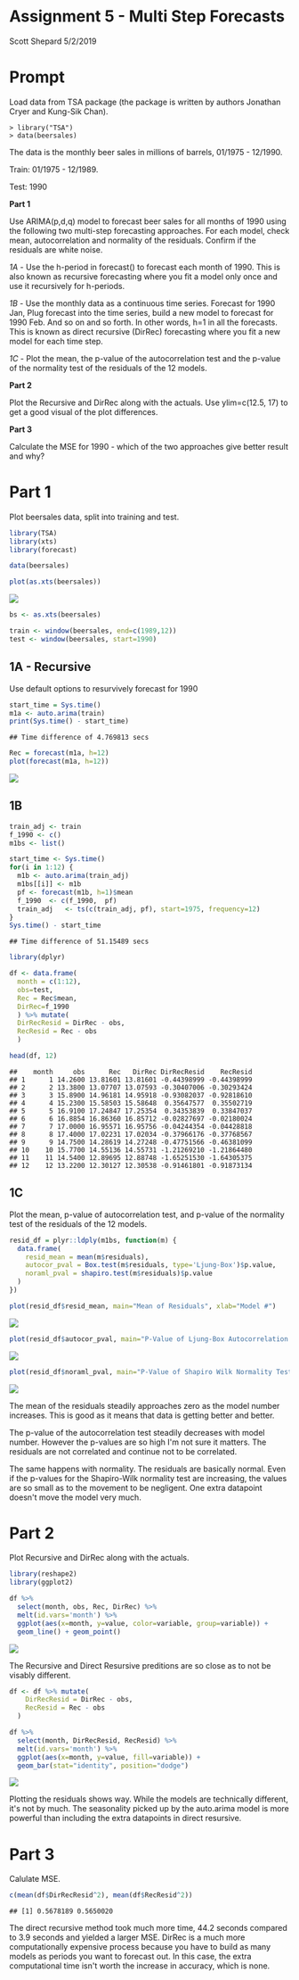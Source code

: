 Assignment 5 - Multi Step Forecasts
================
Scott Shepard
5/2/2019

Prompt
======

Load data from TSA package (the package is written by authors Jonathan Cryer and Kung-Sik Chan).

    > library("TSA")
    > data(beersales)

The data is the monthly beer sales in millions of barrels, 01/1975 - 12/1990.

Train: 01/1975 - 12/1989.

Test: 1990

**Part 1**

Use ARIMA(p,d,q) model to forecast beer sales for all months of 1990 using the following two multi-step forecasting approaches. For each model, check mean, autocorrelation and normality of the residuals. Confirm if the residuals are white noise.

*1A* - Use the h-period in forecast() to forecast each month of 1990. This is also known as recursive forecasting where you fit a model only once and use it recursively for h-periods.

*1B* - Use the monthly data as a continuous time series. Forecast for 1990 Jan, Plug forecast into the time series, build a new model to forecast for 1990 Feb. And so on and so forth. In other words, h=1 in all the forecasts. This is known as direct recursive (DirRec) forecasting where you fit a new model for each time step.

*1C* - Plot the mean, the p-value of the autocorrelation test and the p-value of the normality test of the residuals of the 12 models.

**Part 2**

Plot the Recursive and DirRec along with the actuals. Use ylim=c(12.5, 17) to get a good visual of the plot differences.

**Part 3**

Calculate the MSE for 1990 - which of the two approaches give better result and why?

Part 1
======

Plot beersales data, split into training and test.

``` r
library(TSA)
library(xts)
library(forecast)

data(beersales)

plot(as.xts(beersales))
```

![](Assignment5_files/figure-markdown_github/unnamed-chunk-1-1.png)

``` r
bs <- as.xts(beersales)

train <- window(beersales, end=c(1989,12))
test <- window(beersales, start=1990)
```

1A - Recursive
--------------

Use default options to resurvively forecast for 1990

``` r
start_time = Sys.time()
m1a <- auto.arima(train)
print(Sys.time() - start_time)
```

    ## Time difference of 4.769813 secs

``` r
Rec = forecast(m1a, h=12)
plot(forecast(m1a, h=12))
```

![](Assignment5_files/figure-markdown_github/unnamed-chunk-3-1.png)

1B
--

``` r
train_adj <- train
f_1990 <- c()
m1bs <- list()

start_time <- Sys.time()
for(i in 1:12) {
  m1b <- auto.arima(train_adj)
  m1bs[[i]] <- m1b
  pf <- forecast(m1b, h=1)$mean
  f_1990  <- c(f_1990,  pf)
  train_adj   <- ts(c(train_adj, pf), start=1975, frequency=12)
}
Sys.time() - start_time
```

    ## Time difference of 51.15489 secs

``` r
library(dplyr)

df <- data.frame(
  month = c(1:12), 
  obs=test, 
  Rec = Rec$mean,
  DirRec=f_1990
  ) %>% mutate(
  DirRecResid = DirRec - obs,
  RecResid = Rec - obs
  )

head(df, 12)
```

    ##    month     obs      Rec   DirRec DirRecResid    RecResid
    ## 1      1 14.2600 13.81601 13.81601 -0.44398999 -0.44398999
    ## 2      2 13.3800 13.07707 13.07593 -0.30407006 -0.30293424
    ## 3      3 15.8900 14.96181 14.95918 -0.93082037 -0.92818610
    ## 4      4 15.2300 15.58503 15.58648  0.35647577  0.35502719
    ## 5      5 16.9100 17.24847 17.25354  0.34353839  0.33847037
    ## 6      6 16.8854 16.86360 16.85712 -0.02827697 -0.02180024
    ## 7      7 17.0000 16.95571 16.95756 -0.04244354 -0.04428818
    ## 8      8 17.4000 17.02231 17.02034 -0.37966176 -0.37768567
    ## 9      9 14.7500 14.28619 14.27248 -0.47751566 -0.46381099
    ## 10    10 15.7700 14.55136 14.55731 -1.21269210 -1.21864480
    ## 11    11 14.5400 12.89695 12.88748 -1.65251530 -1.64305375
    ## 12    12 13.2200 12.30127 12.30538 -0.91461801 -0.91873134

1C
--

Plot the mean, p-value of autocorrelation test, and p-value of the normality test of the residuals of the 12 models.

``` r
resid_df = plyr::ldply(m1bs, function(m) {
  data.frame(
    resid_mean = mean(m$residuals), 
    autocor_pval = Box.test(m$residuals, type='Ljung-Box')$p.value,
    noraml_pval = shapiro.test(m$residuals)$p.value
  )
})

plot(resid_df$resid_mean, main="Mean of Residuals", xlab="Model #")
```

![](Assignment5_files/figure-markdown_github/unnamed-chunk-6-1.png)

``` r
plot(resid_df$autocor_pval, main="P-Value of Ljung-Box Autocorrelation Test of Residuals", xlab="Model #")
```

![](Assignment5_files/figure-markdown_github/unnamed-chunk-6-2.png)

``` r
plot(resid_df$noraml_pval, main="P-Value of Shapiro Wilk Normality Test of Residuals", xlab="Model #")
```

![](Assignment5_files/figure-markdown_github/unnamed-chunk-6-3.png)

The mean of the residuals steadily approaches zero as the model number increases. This is good as it means that data is getting better and better.

The p-value of the autocorrelation test steadily decreases with model number. However the p-values are so high I'm not sure it matters. The residuals are not correlated and continue not to be correlated.

The same happens with normality. The residuals are basically normal. Even if the p-values for the Shapiro-Wilk normality test are increasing, the values are so small as to the movement to be negligent. One extra datapoint doesn't move the model very much.

Part 2
======

Plot Recursive and DirRec along with the actuals.

``` r
library(reshape2)
library(ggplot2)

df %>% 
  select(month, obs, Rec, DirRec) %>% 
  melt(id.vars='month') %>% 
  ggplot(aes(x=month, y=value, color=variable, group=variable)) + 
  geom_line() + geom_point()
```

![](Assignment5_files/figure-markdown_github/unnamed-chunk-7-1.png)

The Recursive and Direct Resursive preditions are so close as to not be visably different.

``` r
df <- df %>% mutate(
    DirRecResid = DirRec - obs,
    RecResid = Rec - obs
  )

df %>% 
  select(month, DirRecResid, RecResid) %>%
  melt(id.vars='month') %>%
  ggplot(aes(x=month, y=value, fill=variable)) +
  geom_bar(stat="identity", position="dodge")
```

![](Assignment5_files/figure-markdown_github/unnamed-chunk-8-1.png)

Plotting the residuals shows way. While the models are technically different, it's not by much. The seasonality picked up by the auto.arima model is more powerful than including the extra datapoints in direct resursive.

Part 3
======

Calulate MSE.

``` r
c(mean(df$DirRecResid^2), mean(df$RecResid^2))
```

    ## [1] 0.5678189 0.5650020

The direct recursive method took much more time, 44.2 seconds compared to 3.9 seconds and yielded a larger MSE. DirRec is a much more computationally expensive process because you have to build as many models as periods you want to forecast out. In this case, the extra computational time isn't worth the increase in accuracy, which is none.
